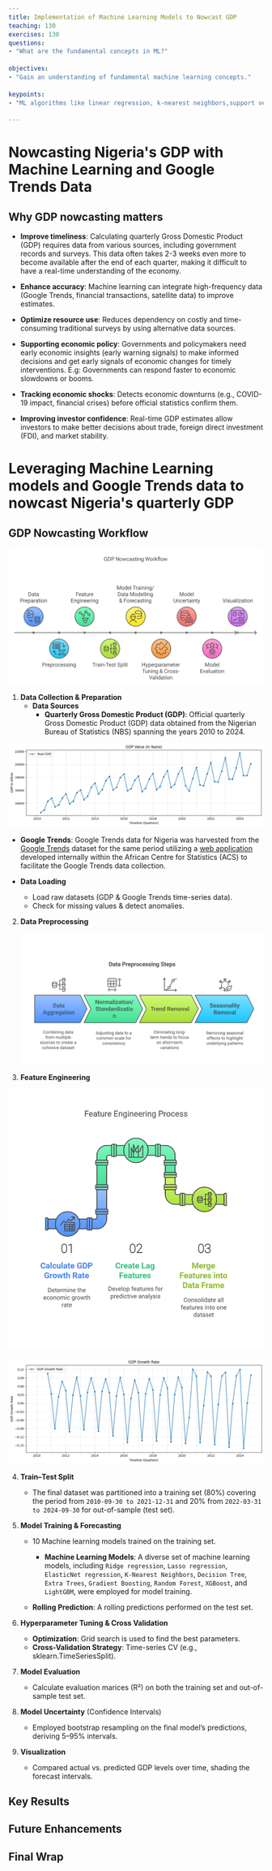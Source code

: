 ```yaml
---
title: Implementation of Machine Learning Models to Nowcast GDP
teaching: 130
exercises: 130
questions:
- "What are the fundamental concepts in ML?"

objectives:
- "Gain an understanding of fundamental machine learning concepts."

keypoints:
- "ML algorithms like linear regression, k-nearest neighbors,support vector Machine, xgboost and random forests are vital algorithms"

---
```

# Nowcasting Nigeria's GDP with Machine Learning and Google Trends Data

## Why GDP nowcasting matters

- **Improve timeliness**: Calculating quarterly Gross Domestic Product (GDP) requires data from various sources, including government records and surveys. This data often takes 2-3 weeks even more to become available after the end of each quarter, making it difficult to have a real-time understanding of the economy.

- **Enhance accuracy**: Machine learning can integrate high-frequency data (Google Trends, financial transactions, satellite data) to improve estimates.

- **Optimize resource use**: Reduces dependency on costly and time-consuming traditional surveys by using alternative data sources.

- **Supporting economic policy**: Governments and policymakers need early economic insights (early warning signals) to make informed decisions and get early signals of economic changes for timely interventions. E.g: Governments can respond faster to economic slowdowns or booms.

- **Tracking economic shocks**: Detects economic downturns (e.g., COVID-19 impact, financial crises) before official statistics confirm them.
  
- **Improving investor confidence**: Real-time GDP estimates allow investors to make better decisions about trade, foreign direct investment (FDI), and market stability.

# Leveraging Machine Learning models and Google Trends data to nowcast Nigeria's quarterly GDP

## GDP Nowcasting Workflow

![](../assets/img/GDP-Nowcasting-Workflow.png)

1) **Data Collection & Preparation**
   - **Data Sources**
     - **Quarterly Gross Domestic Product (GDP)**: Official quarterly Gross Domestic Product (GDP) data obtained from the Nigerian Bureau of Statistics (NBS) spanning the years 2010 to 2024.
  
![](../assets/img/gdp_quarterly_nigeria.png)
     
   - **Google Trends**: Google Trends data for Nigeria was harvested from the [Google Trends](https://trends.google.com/trends/) dataset for the same period utilizing a [web application](https://mlops-gpd-nowcasting-88t9uagbxrtgq2ajmbpcw4.streamlit.app/) developed internally within the African Centre for Statistics (ACS) to facilitate the Google Trends data collection.

  - **Data Loading**
    - Load raw datasets (GDP & Google Trends time-series data).
    - Check for missing values & detect anomalies.

2) **Data Preprocessing**
   
   ![](../assets/img/Data-Preprocessing.png)
   
4) **Feature Engineering**
   
 ![](../assets/img/Feature-Engineering.png)
 
![](../assets/img/gdp_growth_rate.png)
                                
4) **Train–Test Split**
   - The final dataset was partitioned into a training set (80%) covering the period from `2010-09-30 to 2021-12-31` and 20% from `2022-03-31 to 2024-09-30` for out-of-sample (test set).

5) **Model Training & Forecasting**
   - 10 Machine learning models trained on the training set.
     - **Machine Learning Models**: A diverse set of machine learning models, including `Ridge regression`, `Lasso regression`, `ElasticNet regression`, `K-Nearest Neighbors`, `Decision Tree`, `Extra Trees`, `Gradient Boosting`, `Random Forest`, `XGBoost`, and `LightGBM`, were employed for model training.
   
   - **Rolling Prediction**: A rolling predictions performed on the test set.

6) **Hyperparameter Tuning & Cross Validation**

   - **Optimization**: Grid search is used to find the best parameters.
   - **Cross-Validation Strategy**: Time-series CV (e.g., sklearn.TimeSeriesSplit).

7) **Model Evaluation**
   - Calculate evaluation marices (R²) on both the training set and out-of-sample test set.
  
8) **Model Uncertainty** (Confidence Intervals)

   - Employed bootstrap resampling on the final model’s predictions, deriving 5–95% intervals.
     
9) **Visualization**
    - Compared actual vs. predicted GDP levels over time, shading the forecast intervals.

## Key Results

## Future Enhancements

## Final Wrap
